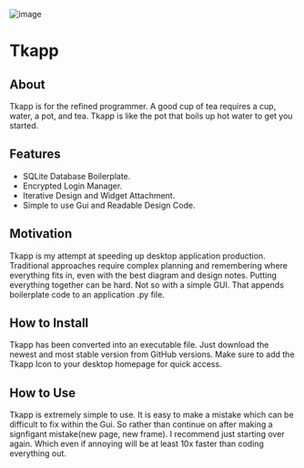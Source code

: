 ![image](https://github.com/lloydandersen/Tkapp/assets/171994151/1114cbcd-1e1f-4e6a-9faa-e019a6316082)

# Tkapp

## About
Tkapp is for the refined programmer. A good cup of tea requires a cup, water, a pot, and tea. Tkapp is like the pot that boils up hot water to get you started.

## Features
- SQLite Database Boilerplate.
- Encrypted Login Manager.
- Iterative Design and Widget Attachment.
- Simple to use Gui and Readable Design Code.


## Motivation
  Tkapp is my attempt at speeding up desktop application production. Traditional approaches require complex planning and remembering where everything fits in, even with the best diagram and design notes. Putting everything together can be hard. Not so with a simple GUI. That appends boilerplate code to an application .py file.

## How to Install
  Tkapp has been converted into an executable file. Just download the newest and most stable version from GitHub versions. Make sure to add the Tkapp Icon to your desktop homepage for quick access.



## How to Use
  Tkapp is extremely simple to use. It is easy to make a mistake which can be difficult to fix within the Gui. So rather than continue on after making a signfigant mistake(new page, new frame). I recommend just starting over again. Which even if annoying will be at least 10x faster than coding everything out.
